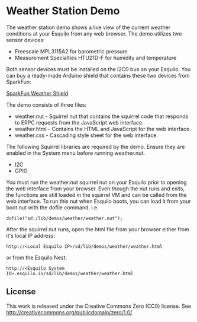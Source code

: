 Weather Station Demo
====================
The weather station demo shows a live view of the current weather conditions
at your Esquilo from any web browser.  The demo utilizes two sensor
devices:

  * Freescale MPL3115A2 for barometric pressure
  * Measurement Specialties HTU21D-F for humidity and temperature

Both sensor devices must be installed on the I2C0 bus on your Esquilo.  You can
buy a ready-made Arduino shield that contains these two devices from SparkFun:

[SparkFun Weather Shield](https://www.sparkfun.com/products/12081)

The demo consists of three files:

  * weather.nut - Squirrel nut that contains the squirrel code that responds to
    ERPC requests from the JavaScript web interface.
  * weather.html - Contains the HTML and JavaScript for the web interface.
  * weather.css - Cascading style sheet for the web interface.

The following Squirrel libraries are required by the demo. Ensure they are
enabled in the System menu before running weather.nut.

  * I2C
  * GPIO

You must run the weather.nut squirrel nut on your Esquilo prior to opening
the web interface from your browser.  Even though the nut runs and exits,
the functions are still loaded in the squirrel VM and can be called from the
web interface.  To run this nut when Esquilo boots, you can load it from your
boot.nut with the dofile command.  i.e.

    dofile("sd:/lib/demos/weather/weather.nut");

After the squirrel nut runs, open the html file from your browser either
from it's local IP address:

    http://<Local Esquilo IP>/sd/lib/demos/weather/weather.html

or from the Esquilo Nest:

    http://<Esquilo System ID>.esquilo.io/sd/lib/demos/weather/weather.html

License
-------
This work is released under the Creative Commons Zero (CC0) license.
See http://creativecommons.org/publicdomain/zero/1.0/

